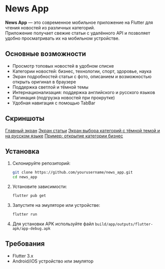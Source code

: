 # News App

**News App** — это современное мобильное приложение на Flutter для чтения новостей из различных категорий.  
Приложение получает свежие статьи с удалённого API и позволяет удобно просматривать их на мобильном устройстве.

## Основные возможности

- Просмотр топовых новостей в удобном списке
- Категории новостей: бизнес, технологии, спорт, здоровье, наука
- Экран подробностей статьи с фото, описанием и возможностью открыть оригинал в браузере
- Поддержка светлой и тёмной темы
- Интернационализация: поддержка английского и русского языков
- Пагинация (подгрузка новостей при прокрутке)
- Удобная навигация с помощью TabBar

## Скриншоты
[Главный экран](screenshots/Screenshot_1747834090.png)
[Экран статьи](screenshots/Screenshot_1747834098.png)
[Экран выбора категорий с тёмной темой и на русском языке](screenshots/Screenshot_1747834109.png)
[Пример: открытие категории бизнес](screenshots/Screenshot_1747834119.png)


## Установка

1. Склонируйте репозиторий:
   ```sh
   git clone https://github.com/yourusername/news_app.git
   cd news_app
   ```
2. Установите зависимости:
   ```sh
   flutter pub get
   ```
3. Запустите на эмуляторе или устройстве:
   ```sh
   flutter run
   ```
4. Для установки APK используйте файл `build/app/outputs/flutter-apk/app-debug.apk`

## Требования

- Flutter 3.x
- Android/iOS устройство или эмулятор
